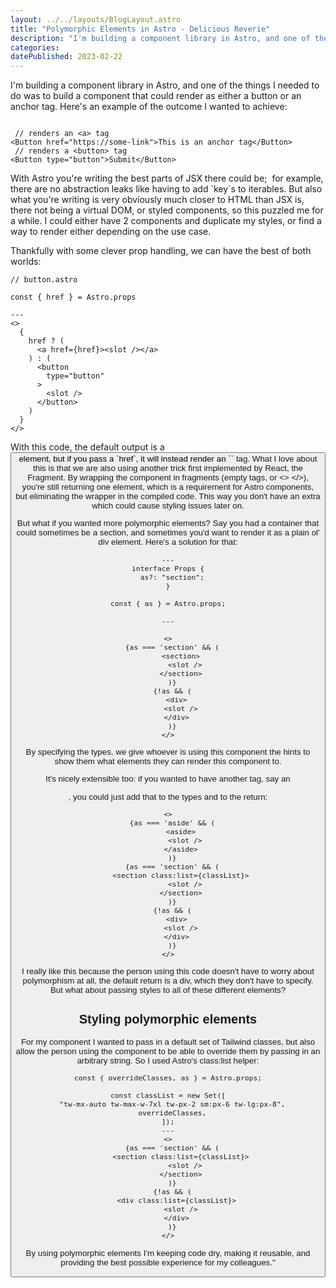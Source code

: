 ```yaml
---
layout: ../../layouts/BlogLayout.astro
title: "Polymorphic Elements in Astro - Delicious Reverie"
description: "I'm building a component library in Astro, and one of the things I needed to do was to build a component that could render as either a button or an anchor tag. Here's how I achieved that."
categories:
datePublished: 2023-02-22
---
```

I'm building a component library in Astro, and one of the things I needed to do was to build a component that could render as either a button or an anchor tag. Here's an example of the outcome I wanted to achieve:

```

 // renders an <a> tag
<Button href="https://some-link">This is an anchor tag</Button>
 // renders a <button> tag
<Button type="button">Submit</Button>
```

With Astro you're writing the best parts of JSX there could be;  for example, there are no abstraction leaks like having to add \`key\`s to iterables. But also what you're writing is very obviously much closer to HTML than JSX is, there not being a virtual DOM, or styled components, so this puzzled me for a while. I could either have 2 components and duplicate my styles, or find a way to render either depending on the use case.

Thankfully with some clever prop handling, we can have the best of both worlds:

```
// button.astro

const { href } = Astro.props

---
<>
  {
    href ? (
      <a href={href}><slot /></a>
    ) : (
      <button
        type="button"
      >
        <slot />
      </button>
    )
  }
</>
```

With this code, the default output is a <button> element, but if you pass a \`href\`, it will instead render an \`<a>\` tag. What I love about this is that we are also using another trick first implemented by React, the Fragment. By wrapping the component in fragments (empty tags, or <> </>), you're still returning one element, which is a requirement for Astro components, but eliminating the wrapper in the compiled code. This way you don't have an extra <div> which could cause styling issues later on.

But what if you wanted more polymorphic elements? Say you had a container that could sometimes be a section, and sometimes you'd want to render it as a plain ol' div element. Here's a solution for that:

```
---
interface Props {
  as?: "section";
}

const { as } = Astro.props;

---

<>
  {as === 'section' && (
      <section>
        <slot />
      </section>
  )}
  {!as && (
    <div>
      <slot />
    </div>
  )}
</>
```

By specifying the types, we give whoever is using this component the hints to show them what elements they can render this component to.

It's nicely extensible too: if you wanted to have another tag, say an <aside>, you could just add that to the types and to the return:

```
<>
  {as === 'aside' && (
      <aside>
        <slot />
      </aside>
  )}
  {as === 'section' && (
      <section class:list={classList}>
        <slot />
      </section>
  )}
  {!as && (
    <div>
      <slot />
    </div>
  )}
</>
```

I really like this because the person using this code doesn't have to worry about polymorphism at all, the default return is a div, which they don't have to specify. But what about passing styles to all of these different elements?

## Styling polymorphic elements

For my component I wanted to pass in a default set of Tailwind classes, but also allow the person using the component to be able to override them by passing in an arbitrary string. So I used Astro's class:list helper:

```
const { overrideClasses, as } = Astro.props;

const classList = new Set([
  "tw-mx-auto tw-max-w-7xl tw-px-2 sm:px-6 tw-lg:px-8",
  overrideClasses,
]);
---
<>
  {as === 'section' && (
      <section class:list={classList}>
        <slot />
      </section>
  )}
  {!as && (
    <div class:list={classList}>
      <slot />
    </div>
  )}
</>
```

By using polymorphic elements I'm keeping code dry, making it reusable, and providing the best possible experience for my colleagues."